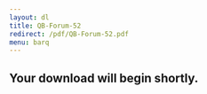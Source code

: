 ```yaml
---
layout: dl
title: QB-Forum-52
redirect: /pdf/QB-Forum-52.pdf
menu: barq
---
```

## Your download will begin shortly.
